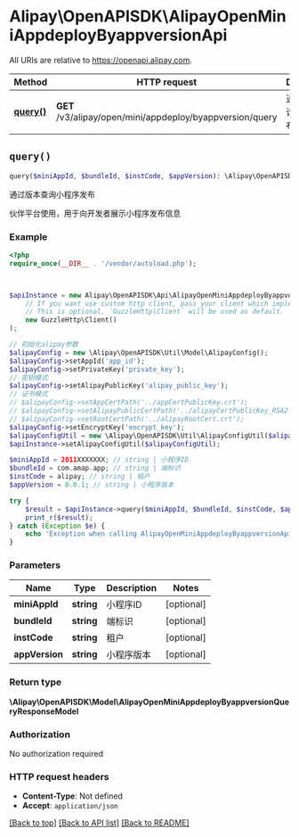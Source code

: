 # Alipay\OpenAPISDK\AlipayOpenMiniAppdeployByappversionApi

All URIs are relative to https://openapi.alipay.com.

Method | HTTP request | Description
------------- | ------------- | -------------
[**query()**](AlipayOpenMiniAppdeployByappversionApi.md#query) | **GET** /v3/alipay/open/mini/appdeploy/byappversion/query | 通过版本查询小程序发布


## `query()`

```php
query($miniAppId, $bundleId, $instCode, $appVersion): \Alipay\OpenAPISDK\Model\AlipayOpenMiniAppdeployByappversionQueryResponseModel
```

通过版本查询小程序发布

伙伴平台使用，用于向开发者展示小程序发布信息

### Example

```php
<?php
require_once(__DIR__ . '/vendor/autoload.php');



$apiInstance = new Alipay\OpenAPISDK\Api\AlipayOpenMiniAppdeployByappversionApi(
    // If you want use custom http client, pass your client which implements `GuzzleHttp\ClientInterface`.
    // This is optional, `GuzzleHttp\Client` will be used as default.
    new GuzzleHttp\Client()
);

// 初始化alipay参数
$alipayConfig = new \Alipay\OpenAPISDK\Util\Model\AlipayConfig();
$alipayConfig->setAppId('app_id');
$alipayConfig->setPrivateKey('private_key');
// 密钥模式
$alipayConfig->setAlipayPublicKey('alipay_public_key');
// 证书模式
// $alipayConfig->setAppCertPath('../appCertPublicKey.crt');
// $alipayConfig->setAlipayPublicCertPath('../alipayCertPublicKey_RSA2.crt');
// $alipayConfig->setRootCertPath('../alipayRootCert.crt');
$alipayConfig->setEncryptKey('encrypt_key');
$alipayConfigUtil = new \Alipay\OpenAPISDK\Util\AlipayConfigUtil($alipayConfig);
$apiInstance->setAlipayConfigUtil($alipayConfigUtil);

$miniAppId = 2011XXXXXXX; // string | 小程序ID
$bundleId = com.amap.app; // string | 端标识
$instCode = alipay; // string | 租户
$appVersion = 0.0.1; // string | 小程序版本

try {
    $result = $apiInstance->query($miniAppId, $bundleId, $instCode, $appVersion);
    print_r($result);
} catch (Exception $e) {
    echo 'Exception when calling AlipayOpenMiniAppdeployByappversionApi->query: ', $e->getMessage(), PHP_EOL;
}
```

### Parameters

Name | Type | Description  | Notes
------------- | ------------- | ------------- | -------------
 **miniAppId** | **string**| 小程序ID | [optional]
 **bundleId** | **string**| 端标识 | [optional]
 **instCode** | **string**| 租户 | [optional]
 **appVersion** | **string**| 小程序版本 | [optional]

### Return type

**\Alipay\OpenAPISDK\Model\AlipayOpenMiniAppdeployByappversionQueryResponseModel**

### Authorization

No authorization required

### HTTP request headers

- **Content-Type**: Not defined
- **Accept**: `application/json`

[[Back to top]](#) [[Back to API list]](../../README.md#api-endpoints)
[[Back to README]](../../README.md)
